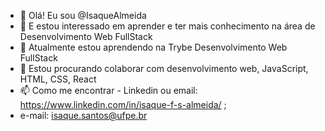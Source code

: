 - 👋 Olá! Eu sou @IsaqueAlmeida
- 👀 E estou interessado em aprender e ter mais conhecimento na área de Desenvolvimento Web FullStack
- 🌱 Atualmente estou aprendendo na Trybe Desenvolvimento Web FullStack
- 💞️ Estou procurando colaborar com desenvolvimento web, JavaScript, HTML, CSS, React
- 📫 Como me encontrar - Linkedin ou email: https://www.linkedin.com/in/isaque-f-s-almeida/ ; 
- e-mail: isaque.santos@ufpe.br

<!---
IsaqueAlmeida/IsaqueAlmeida is a ✨ special ✨ repository because its `README.md` (this file) appears on your GitHub profile.
You can click the Preview link to take a look at your changes.
--->
